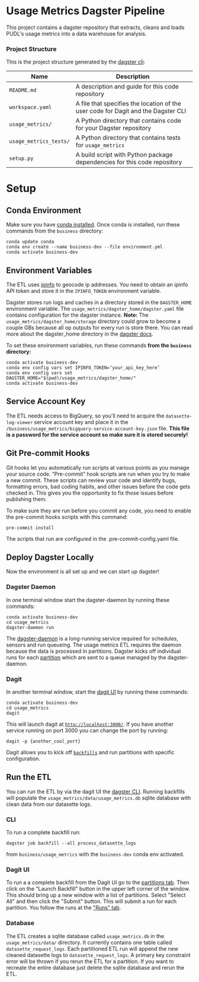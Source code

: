 # Usage Metrics Dagster Pipeline
This project contains a dagster repository that extracts, cleans and loads PUDL's usage metrics into a data warehouse for analysis.

### Project Structure
This is the project structure generated by the [dagster cli](https://docs.dagster.io/getting-started/create-new-project#create-a-new-project):

| Name                     | Description                                                                       |
| ------------------------ | --------------------------------------------------------------------------------- |
| `README.md`              | A description and guide for this code repository                                  |
| `workspace.yaml`         | A file that specifies the location of the user code for Dagit and the Dagster CLI |
| `usage_metrics/`         | A Python directory that contains code for your Dagster repository                 |
| `usage_metrics_tests/`   | A Python directory that contains tests for `usage_metrics`                        |
| `setup.py`               | A build script with Python package dependencies for this code repository          |

# Setup
## Conda Environment
Make sure you have [conda installed](https://docs.conda.io/projects/conda/en/latest/user-guide/install/index.html). Once conda is installed, run these commands from the `business` directory:
```
conda update conda
conda env create --name business-dev --file environment.yml
conda activate business-dev
```

## Environment Variables
The ETL uses [ipinfo](https://ipinfo.io/) to geocode ip addresses. You need to obtain an ipinfo API token and store it in the `IPINFO_TOKEN` environment variable.

Dagster stores run logs and caches in a directory stored in the `DAGSTER_HOME` environment variable. The `usage_metrics/dagster_home/dagster.yaml` file contains configuration for the dagster instance. **Note:** The `usage_metrics/dagster_home/storage` directory could grow to become a couple GBs because all op outputs for every run is store there.  You can read more about the dagster_home directory in the [dagster docs](https://docs.dagster.io/deployment/dagster-instance#default-local-behavior).

To set these environment variables, run these commands **from the `business` directory:**
```
conda activate business-dev
conda env config vars set IPINFO_TOKEN=‘your_api_key_here’
conda env config vars set DAGSTER_HOME="$(pwd)/usage_metrics/dagster_home/"
conda activate business-dev
```

## Service Account Key
The ETL needs access to BigQuery, so you'll need to acquire the `datasette-log-viewer` service account key and place it in the `/business/usage_metrics/bigquery-service-account-key.json` file. **This file is a password for the service account so make sure it is stored securely!**

## Git Pre-commit Hooks
Git hooks let you automatically run scripts at various points as you manage your source code. “Pre-commit” hook scripts are run when you try to make a new commit. These scripts can review your code and identify bugs, formatting errors, bad coding habits, and other issues before the code gets checked in. This gives you the opportunity to fix those issues before publishing them.

To make sure they are run before you commit any code, you need to enable the pre-commit hooks scripts with this command:

```
pre-commit install
````

The scripts that run are configured in the .pre-commit-config.yaml file.

## Deploy Dagster Locally
Now the environment is all set up and we can start up dagster!

### Dagster Daemon
In one terminal window start the dagster-daemon by running these commands:

```
conda activate business-dev
cd usage_metrics
dagster-daemon run
```

The [dagster-daemon](https://docs.dagster.io/deployment/dagster-daemon) is a long-running service required  for  schedules, sensors and run queueing. The usage metrics ETL requires the daemon because the data is processed in partitions. Dagster kicks off individual runs for each [partition](https://docs.dagster.io/concepts/partitions-schedules-sensors/partitions) which are sent to a queue managed by the dagster-daemon.

### Dagit
In another terminal window, start the [dagit UI](https://docs.dagster.io/concepts/dagit/dagit) by running these commands:

```
conda activate business-dev
cd usage_metrics
dagit
```

This will launch dagit at [`http://localhost:3000/`](http://localhost:3000/). If you have another service running on port 3000 you can change the port by running:

```
dagit -p {another_cool_port}
```

Dagit allows you to kick off [`backfills`](https://docs.dagster.io/concepts/partitions-schedules-sensors/backfills) and run partitions with specific configuration.

## Run the ETL
You can run the ETL by via the dagit UI the [dagster CLI](https://docs.dagster.io/_apidocs/cli). Running backfills will populate the `usage_metrics/data/usage_metrics.db` sqlite database with clean data from our datasette logs.

### CLI
To run a complete backfill run:

```
dagster job backfill --all process_datasette_logs
```

from `business/usage_metrics` with the `business-dev` conda env activated.

### Dagit UI
To run a a complete backfill from the Dagit UI go to the [partitions tab](http://localhost:3000/workspace/usage_metrics@usage_metrics/jobs/process_datasette_logs/partitions). Then click on the "Launch Backfill" button in the upper left corner of the window. This should bring up a new window with a list of partitions.  Select "Select All" and then click the "Submit" button. This will submit a run for each partition. You follow the runs at the ["Runs" tab](http://localhost:3000/instance/runs).

### Database
The ETL creates a sqlite database called `usage_metrics.db` in the `usage_metrics/data/` directory. It currently contains one table called `datasette_request_logs`. Each partitioned ETL run will append the new cleaned datasette logs to `datasette_request_logs`. A primary key constraint error will be thrown if you rerun the ETL for a partition. If you want to recreate the entire database just delete the sqlite database and rerun the ETL.
